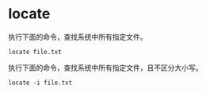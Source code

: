 # locate

执行下面的命令，查找系统中所有指定文件。

```
locate file.txt
```

执行下面的命令，查找系统中所有指定文件，且不区分大小写。

```
locate -i file.txt
```

